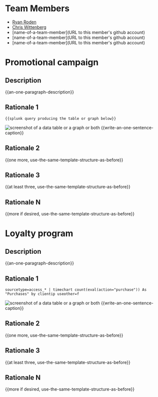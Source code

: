 # Team Members

* [Ryan Roden](www.github.com/rodenr)
* [Chris Wittenberg](https://github.com/cwitty1919)
* [name-of-a-team-member](URL to this member's github account)
* [name-of-a-team-member](URL to this member's github account)
* [name-of-a-team-member](URL to this member's github account)

# Promotional campaign

## Description
{{an-one-paragraph-description}}

## Rationale 1

```
{{splunk query producing the table or graph below}}
```
![screenshot of a data table or a graph or both](image.png?raw=true) 
{{write-an-one-sentence-caption}}

## Rationale 2

{{one more, use-the-same-template-structure-as-before}}

## Rationale 3

{{at least three, use-the-same-template-structure-as-before}}

## Rationale N

{{more if desired, use-the-same-template-structure-as-before}}

# Loyalty program

## Description
{{an-one-paragraph-description}}

## Rationale 1

```
sourcetype=access_* | timechart count(eval(action="purchase")) As "Purchases" by clientip useother=f
```
![screenshot of a data table or a graph or both](image.png?raw=true) 
{{write-an-one-sentence-caption}}

## Rationale 2

{{one more, use-the-same-template-structure-as-before}}

## Rationale 3

{{at least three, use-the-same-template-structure-as-before}}

## Rationale N

{{more if desired, use-the-same-template-structure-as-before}}
